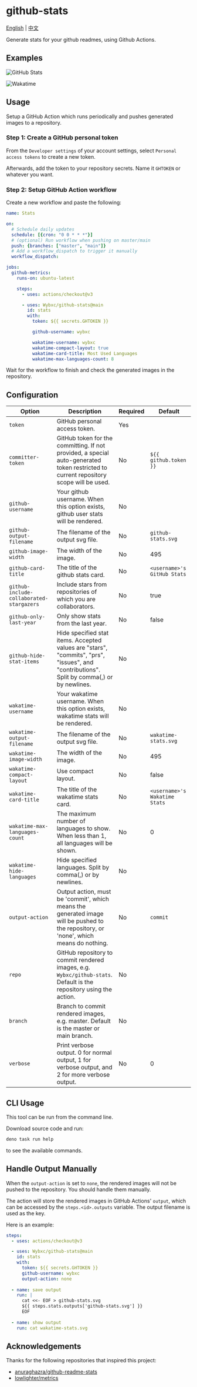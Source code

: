 # github-stats

[English](/README.md) | [中文](/README-CN.md)

Generate stats for your github readmes, using Github Actions.

## Examples

![GitHub Stats](https://raw.githubusercontent.com/Wybxc/metrics/main/github-stats.svg)

![Wakatime](https://raw.githubusercontent.com/Wybxc/metrics/main/wakatime-stats.svg)

## Usage

Setup a GitHub Action which runs periodically and pushes generated images to a
repository.

### Step 1: Create a GitHub personal token

From the `Developer settings` of your account settings, select
`Personal access tokens` to create a new token.

Afterwards, add the token to your repository secrets. Name it `GHTOKEN` or
whatever you want.

### Step 2: Setup GitHub Action workflow

Create a new workflow and paste the following:

```yaml
name: Stats

on:
  # Schedule daily updates
  schedule: [{cron: "0 0 * * *"}]
  # (optional) Run workflow when pushing on master/main
  push: {branches: ["master", "main"]}
  # Add a workflow_dispatch to trigger it manually
  workflow_dispatch:

jobs:
  github-metrics:
    runs-on: ubuntu-latest

    steps:
      - uses: actions/checkout@v3

      - uses: Wybxc/github-stats@main
        id: stats
        with:
          token: ${{ secrets.GHTOKEN }}

          github-username: wybxc

          wakatime-username: wybxc
          wakatime-compact-layout: true
          wakatime-card-title: Most Used Languages
          wakatime-max-languages-count: 8
```

Wait for the workflow to finish and check the generated images in the
repository.

## Configuration

| Option                                   | Description                                                                                                                                | Required | Default                       |
| ---------------------------------------- | ------------------------------------------------------------------------------------------------------------------------------------------ | -------- | ----------------------------- |
| `token`                                  | GitHub personal access token.                                                                                                              | Yes      |                               |
| `committer-token`                        | GitHub token for the committing. If not provided, a special auto-generated token restricted to current repository scope will be used.      | No       | `${{ github.token }}`         |
| `github-username`                        | Your github username. When this option exists, github user stats will be rendered.                                                         | No       |                               |
| `github-output-filename`                 | The filename of the output svg file.                                                                                                       | No       | `github-stats.svg`            |
| `github-image-width`                     | The width of the image.                                                                                                                    | No       | 495                           |
| `github-card-title`                      | The title of the github stats card.                                                                                                        | No       | `<username>'s GitHub Stats`   |
| `github-include-collaborated-stargazers` | Include stars from repositories of which you are collaborators.                                                                            | No       | true                          |
| `github-only-last-year`                  | Only show stats from the last year.                                                                                                        | No       | false                         |
| `github-hide-stat-items`                 | Hide specified stat items. Accepted values are "stars", "commits", "prs", "issues", and "contributions". Split by comma(,) or by newlines. | No       |                               |
| `wakatime-username`                      | Your wakatime username. When this option exists, wakatime stats will be rendered.                                                          | No       |                               |
| `wakatime-output-filename`               | The filename of the output svg file.                                                                                                       | No       | `wakatime-stats.svg`          |
| `wakatime-image-width`                   | The width of the image.                                                                                                                    | No       | 495                           |
| `wakatime-compact-layout`                | Use compact layout.                                                                                                                        | No       | false                         |
| `wakatime-card-title`                    | The title of the wakatime stats card.                                                                                                      | No       | `<username>'s Wakatime Stats` |
| `wakatime-max-languages-count`           | The maximum number of languages to show. When less than 1, all languages will be shown.                                                    | No       | 0                             |
| `wakatime-hide-languages`                | Hide specified languages. Split by comma(,) or by newlines.                                                                                | No       |                               |
| `output-action`                          | Output action, must be 'commit', which means the generated image will be pushed to the repository, or 'none', which means do nothing.      | No       | `commit`                      |
| `repo`                                   | GitHub repository to commit rendered images, e.g. `Wybxc/github-stats`. Default is the repository using the action.                        | No       |                               |
| `branch`                                 | Branch to commit rendered images, e.g. master. Default is the master or main branch.                                                       | No       |                               |
| `verbose`                                | Print verbose output. 0 for normal output, 1 for verbose output, and 2 for more verbose output.                                            | No       | 0                             |

## CLI Usage

This tool can be run from the command line.

Download source code and run:

```bash
deno task run help
```

to see the available commands.

## Handle Output Manually

When the `output-action` is set to `none`, the rendered images will not be
pushed to the repository. You should handle them manually.

The action will store the rendered images in GitHub Actions' `output`, which can
be accessed by the `steps.<id>.outputs` variable. The output filename is used as
the key.

Here is an example:

```yaml
steps:
  - uses: actions/checkout@v3

  - uses: Wybxc/github-stats@main
    id: stats
    with:
      token: ${{ secrets.GHTOKEN }}
      github-username: wybxc
      output-action: none
  
  - name: save output
    run: |
      cat <<- EOF > github-stats.svg
      ${{ steps.stats.outputs['github-stats.svg'] }}
      EOF
      
  - name: show output
    run: cat wakatime-stats.svg
```

## Acknowledgements

Thanks for the following repositories that inspired this project:

- [anuraghazra/github-readme-stats](https://github.com/anuraghazra/github-readme-stats)
- [lowlighter/metrics](https://github.com/lowlighter/metrics)

